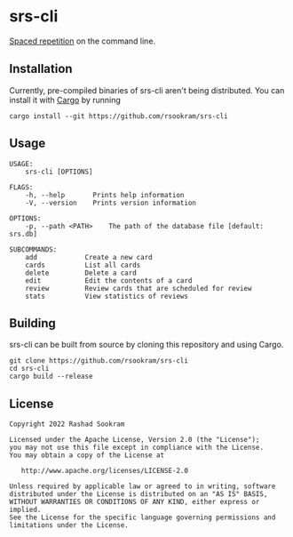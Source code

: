 # srs-cli

[Spaced repetition](https://en.wikipedia.org/wiki/Spaced_repetition) on the
command line.

## Installation

Currently, pre-compiled binaries of srs-cli aren't being distributed. You can
install it with
[Cargo](https://doc.rust-lang.org/cargo/getting-started/installation.html) by
running

```
cargo install --git https://github.com/rsookram/srs-cli
```

## Usage

```
USAGE:
    srs-cli [OPTIONS]

FLAGS:
    -h, --help       Prints help information
    -V, --version    Prints version information

OPTIONS:
    -p, --path <PATH>    The path of the database file [default: srs.db]

SUBCOMMANDS:
    add            Create a new card
    cards          List all cards
    delete         Delete a card
    edit           Edit the contents of a card
    review         Review cards that are scheduled for review
    stats          View statistics of reviews
```

## Building

srs-cli can be built from source by cloning this repository and using Cargo.

```
git clone https://github.com/rsookram/srs-cli
cd srs-cli
cargo build --release
```

License
-------

    Copyright 2022 Rashad Sookram

    Licensed under the Apache License, Version 2.0 (the "License");
    you may not use this file except in compliance with the License.
    You may obtain a copy of the License at

       http://www.apache.org/licenses/LICENSE-2.0

    Unless required by applicable law or agreed to in writing, software
    distributed under the License is distributed on an "AS IS" BASIS,
    WITHOUT WARRANTIES OR CONDITIONS OF ANY KIND, either express or implied.
    See the License for the specific language governing permissions and
    limitations under the License.
